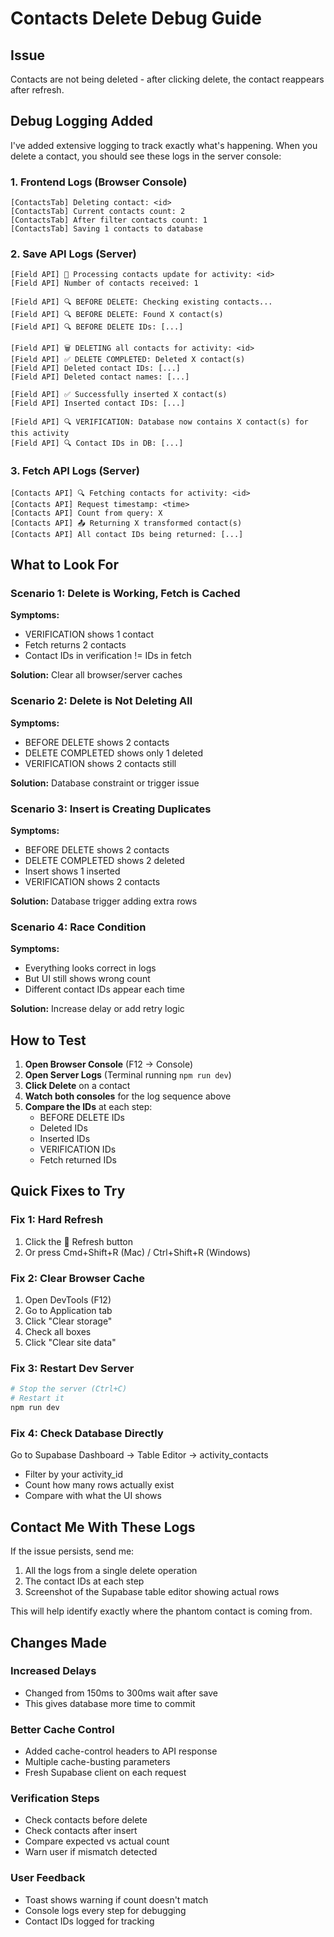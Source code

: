 # Contacts Delete Debug Guide

## Issue
Contacts are not being deleted - after clicking delete, the contact reappears after refresh.

## Debug Logging Added

I've added extensive logging to track exactly what's happening. When you delete a contact, you should see these logs in the server console:

### 1. Frontend Logs (Browser Console)
```
[ContactsTab] Deleting contact: <id>
[ContactsTab] Current contacts count: 2
[ContactsTab] After filter contacts count: 1
[ContactsTab] Saving 1 contacts to database
```

### 2. Save API Logs (Server)
```
[Field API] 📧 Processing contacts update for activity: <id>
[Field API] Number of contacts received: 1

[Field API] 🔍 BEFORE DELETE: Checking existing contacts...
[Field API] 🔍 BEFORE DELETE: Found X contact(s)
[Field API] 🔍 BEFORE DELETE IDs: [...]

[Field API] 🗑️ DELETING all contacts for activity: <id>
[Field API] ✅ DELETE COMPLETED: Deleted X contact(s)
[Field API] Deleted contact IDs: [...]
[Field API] Deleted contact names: [...]

[Field API] ✅ Successfully inserted X contact(s)
[Field API] Inserted contact IDs: [...]

[Field API] 🔍 VERIFICATION: Database now contains X contact(s) for this activity
[Field API] 🔍 Contact IDs in DB: [...]
```

### 3. Fetch API Logs (Server)
```
[Contacts API] 🔍 Fetching contacts for activity: <id>
[Contacts API] Request timestamp: <time>
[Contacts API] Count from query: X
[Contacts API] 📤 Returning X transformed contact(s)
[Contacts API] All contact IDs being returned: [...]
```

## What to Look For

### Scenario 1: Delete is Working, Fetch is Cached
**Symptoms:**
- VERIFICATION shows 1 contact
- Fetch returns 2 contacts
- Contact IDs in verification != IDs in fetch

**Solution:** Clear all browser/server caches

### Scenario 2: Delete is Not Deleting All
**Symptoms:**
- BEFORE DELETE shows 2 contacts
- DELETE COMPLETED shows only 1 deleted
- VERIFICATION shows 2 contacts still

**Solution:** Database constraint or trigger issue

### Scenario 3: Insert is Creating Duplicates
**Symptoms:**
- BEFORE DELETE shows 2 contacts
- DELETE COMPLETED shows 2 deleted
- Insert shows 1 inserted
- VERIFICATION shows 2 contacts

**Solution:** Database trigger adding extra rows

### Scenario 4: Race Condition
**Symptoms:**
- Everything looks correct in logs
- But UI still shows wrong count
- Different contact IDs appear each time

**Solution:** Increase delay or add retry logic

## How to Test

1. **Open Browser Console** (F12 → Console)
2. **Open Server Logs** (Terminal running `npm run dev`)
3. **Click Delete** on a contact
4. **Watch both consoles** for the log sequence above
5. **Compare the IDs** at each step:
   - BEFORE DELETE IDs
   - Deleted IDs
   - Inserted IDs  
   - VERIFICATION IDs
   - Fetch returned IDs

## Quick Fixes to Try

### Fix 1: Hard Refresh
1. Click the 🔄 Refresh button
2. Or press Cmd+Shift+R (Mac) / Ctrl+Shift+R (Windows)

### Fix 2: Clear Browser Cache
1. Open DevTools (F12)
2. Go to Application tab
3. Click "Clear storage"
4. Check all boxes
5. Click "Clear site data"

### Fix 3: Restart Dev Server
```bash
# Stop the server (Ctrl+C)
# Restart it
npm run dev
```

### Fix 4: Check Database Directly
Go to Supabase Dashboard → Table Editor → activity_contacts
- Filter by your activity_id
- Count how many rows actually exist
- Compare with what the UI shows

## Contact Me With These Logs

If the issue persists, send me:
1. All the logs from a single delete operation
2. The contact IDs at each step
3. Screenshot of the Supabase table editor showing actual rows

This will help identify exactly where the phantom contact is coming from.

## Changes Made

### Increased Delays
- Changed from 150ms to 300ms wait after save
- This gives database more time to commit

### Better Cache Control
- Added cache-control headers to API response
- Multiple cache-busting parameters
- Fresh Supabase client on each request

### Verification Steps
- Check contacts before delete
- Check contacts after insert
- Compare expected vs actual count
- Warn user if mismatch detected

### User Feedback
- Toast shows warning if count doesn't match
- Console logs every step for debugging
- Contact IDs logged for tracking

